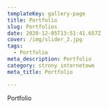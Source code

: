 ```yaml
---
templateKey: gallery-page
title: Portfolio
slug: Portfolios
date: 2020-12-05T13:51:41.657Z
cover: /img/slider_2.jpg
tags:
  - Portfolio
meta_description: Portfolio
category: strony internetowe
meta_title: Portfolio

---
```

Portfolio
